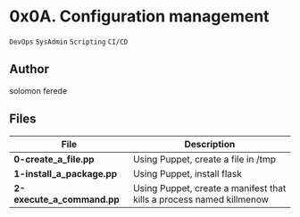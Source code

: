 # 0x0A. Configuration management

```DevOps```
```SysAdmin```
```Scripting```
```CI/CD```
                  
## Author
solomon ferede   
                                    
## Files

|             File               |             Description                  |
|--------------------------------| ---------------------------------------- |
|**0-create_a_file.pp**| Using Puppet, create a file in /tmp|
|**1-install_a_package.pp**| Using Puppet, install flask|
|**2-execute_a_command.pp**| Using Puppet, create a manifest that kills a process named killmenow|
